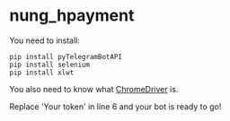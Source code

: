 # nung_hpayment
You need to install:
```
pip install pyTelegramBotAPI
pip install selenium
pip install xlwt
```

You also need to know what [ChromeDriver](https://chromedriver.chromium.org/getting-started) is.

Replace 'Your token' in line 6 and your bot is ready to go!

